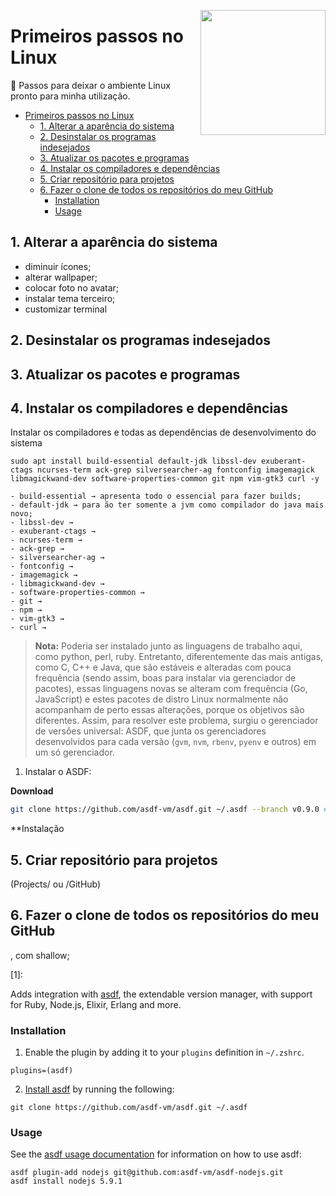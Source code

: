 <!-- RIGHT LOGO -->
<a href="#primeiros-passos-no-linux"><img width="200px" src="https://repository-images.githubusercontent.com/190277931/44da6a00-86c7-11ea-9127-b5f051e46fe0" align="right" /></a>

# Primeiros passos no Linux

:foot: Passos para deixar o ambiente Linux pronto para minha utilização.

<!-- TABLE OF CONTENTS -->
- [Primeiros passos no Linux](#primeiros-passos-no-linux)
  - [1. Alterar a aparência do sistema](#1-alterar-a-aparência-do-sistema)
  - [2. Desinstalar os programas indesejados](#2-desinstalar-os-programas-indesejados)
  - [3. Atualizar os pacotes e programas](#3-atualizar-os-pacotes-e-programas)
  - [4. Instalar os compiladores e dependências](#4-instalar-os-compiladores-e-dependências)
  - [5. Criar repositório para projetos](#5-criar-repositório-para-projetos)
  - [6. Fazer o clone de todos os repositórios do meu GitHub](#6-fazer-o-clone-de-todos-os-repositórios-do-meu-github)
    - [Installation](#installation)
    - [Usage](#usage)

## 1. Alterar a aparência do sistema

- diminuir ícones;
- alterar wallpaper;
- colocar foto no avatar;
- instalar tema terceiro;
- customizar terminal


## 2. Desinstalar os programas indesejados


## 3. Atualizar os pacotes e programas

## 4. Instalar os compiladores e dependências

Instalar os compiladores e todas as dependências de desenvolvimento do sistema

```shell
sudo apt install build-essential default-jdk libssl-dev exuberant-ctags ncurses-term ack-grep silversearcher-ag fontconfig imagemagick libmagickwand-dev software-properties-common git npm vim-gtk3 curl -y
```

    - build-essential → apresenta todo o essencial para fazer builds;
    - default-jdk → para ão ter somente a jvm como compilador do java mais novo;
    - libssl-dev → 
    - exuberant-ctags →
    - ncurses-term →
    - ack-grep →
    - silversearcher-ag →
    - fontconfig →
    - imagemagick →
    - libmagickwand-dev →
    - software-properties-common →
    - git →
    - npm →
    - vim-gtk3 →
    - curl →

> **Nota:** Poderia ser instalado junto as linguagens de trabalho aqui, como python, perl, ruby. Entretanto, diferentemente das mais antigas, como C, C++ e Java, que são estáveis e alteradas com pouca frequência (sendo assim, boas para instalar via gerenciador de pacotes), essas linguagens novas se alteram com frequência (Go, JavaScript) e estes pacotes de distro Linux normalmente não acompanham de perto essas alterações, porque os objetivos são diferentes. Assim, para resolver este problema, surgiu o gerenciador de versões universal: ASDF, que junta os gerenciadores desenvolvidos para cada versão (`gvm`, `nvm`, `rbenv`, `pyenv` e outros) em um só gerenciador.

1. Instalar o ASDF:

**Download**

```zsh
git clone https://github.com/asdf-vm/asdf.git ~/.asdf --branch v0.9.0 #download
```

**Instalação

## 5. Criar repositório para projetos

(Projects/ ou /GitHub)

## 6. Fazer o clone de todos os repositórios do meu GitHub

, com shallow;

<!-- MARKDOWN LINKS -->
<!-- SITES -->
[1]: 

<!-- IMAGES -->












Adds integration with [asdf](https://github.com/asdf-vm/asdf), the extendable version manager, with support for Ruby, Node.js, Elixir, Erlang and more.

### Installation

1. Enable the plugin by adding it to your `plugins` definition in `~/.zshrc`.

  ```
  plugins=(asdf)
  ```

2. [Install asdf](https://github.com/asdf-vm/asdf#setup) by running the following:
  ```
  git clone https://github.com/asdf-vm/asdf.git ~/.asdf
  ```

### Usage

See the [asdf usage documentation](https://github.com/asdf-vm/asdf#usage) for information on how to use asdf:

```
asdf plugin-add nodejs git@github.com:asdf-vm/asdf-nodejs.git
asdf install nodejs 5.9.1
```
